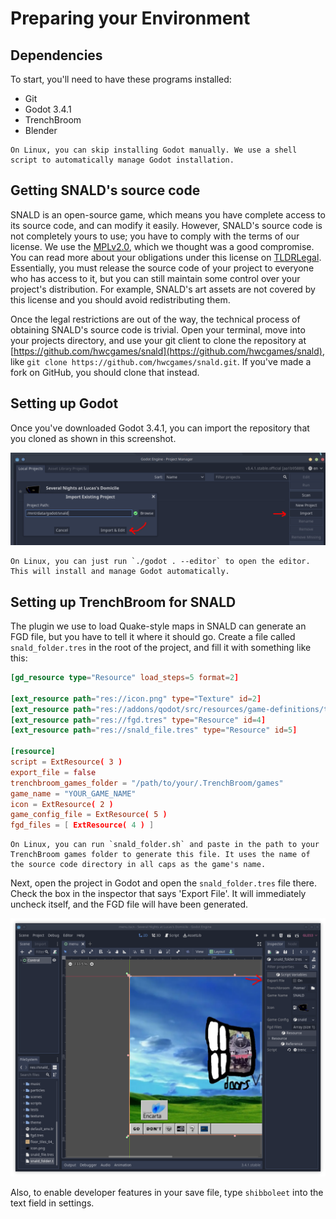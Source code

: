# Preparing your Environment
## Dependencies
To start, you'll need to have these programs installed:
* Git
* Godot 3.4.1
* TrenchBroom
* Blender

```admonish tip
On Linux, you can skip installing Godot manually. We use a shell script to automatically manage Godot installation.
```

## Getting SNALD's source code
SNALD is an open-source game, which means you have complete access to its source code, and can modify it easily. However, SNALD's source code is not completely yours to use; you have to comply with the terms of our license. We use the [MPLv2.0](https://github.com/hwcgames/snald/blob/main/LICENSE), which we thought was a good compromise. You can read more about your obligations under this license on [TLDRLegal](https://www.tldrlegal.com/license/mozilla-public-license-2-0-mpl-2). Essentially, you must release the source code of your project to everyone who has access to it, but you can still maintain some control over your project's distribution. For example, SNALD's art assets are not covered by this license and you should avoid redistributing them.

Once the legal restrictions are out of the way, the technical process of obtaining SNALD's source code is trivial. Open your terminal, move into your projects directory, and use your git client to clone the repository at [https://github.com/hwcgames/snald](https://github.com/hwcgames/snald), like `git clone https://github.com/hwcgames/snald.git`. If you've made a fork on GitHub, you should clone that instead.

## Setting up Godot

Once you've downloaded Godot 3.4.1, you can import the repository that you cloned as shown in this screenshot.

![A screenshot of the Godot project manager, with the "import existing project" dialog open.](godot-import.png)

```admonish info
On Linux, you can just run `./godot . --editor` to open the editor. This will install and manage Godot automatically.
```

## Setting up TrenchBroom for SNALD
The plugin we use to load Quake-style maps in SNALD can generate an FGD file, but you have to tell it where it should go. Create a file called `snald_folder.tres` in the root of the project, and fill it with something like this:

```toml
[gd_resource type="Resource" load_steps=5 format=2]

[ext_resource path="res://icon.png" type="Texture" id=2]
[ext_resource path="res://addons/qodot/src/resources/game-definitions/trenchbroom/trenchbroom_game_config_folder.gd" type="Script" id=3]
[ext_resource path="res://fgd.tres" type="Resource" id=4]
[ext_resource path="res://snald_file.tres" type="Resource" id=5]

[resource]
script = ExtResource( 3 )
export_file = false
trenchbroom_games_folder = "/path/to/your/.TrenchBroom/games"
game_name = "YOUR_GAME_NAME"
icon = ExtResource( 2 )
game_config_file = ExtResource( 5 )
fgd_files = [ ExtResource( 4 ) ]
```

```admonish info
On Linux, you can run `snald_folder.sh` and paste in the path to your TrenchBroom games folder to generate this file. It uses the name of the source code directory in all caps as the game's name.
```

Next, open the project in Godot and open the `snald_folder.tres` file there. Check the box in the inspector that says 'Export File'. It will immediately uncheck itself, and the FGD file will have been generated.

![A screenshot of the Godot editor. The snald folder file is selected in the bottom-left, and there is an arrow pointing toward the Export File checkbox in the top-right.](godot-export-file.png)

Also, to enable developer features in your save file, type `shibboleet` into the text field in settings.